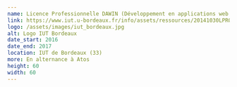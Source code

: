 ```yaml
---
name: Licence Professionnelle DAWIN (Développement en applications web et innovation numérique) 
link: https://www.iut.u-bordeaux.fr/info/assets/ressources/20141030LPROIUTBXINFODAWINw.pdf
logo: /assets/images/iut_bordeaux.jpg
alt: Logo IUT Bordeaux
date_start: 2016
date_end: 2017
location: IUT de Bordeaux (33)
more: En alternance à Atos 
height: 60
width: 60
---
```

